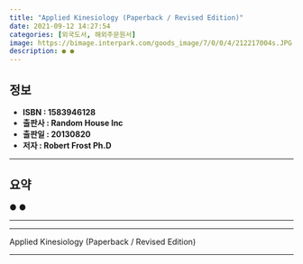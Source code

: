 ```yaml
---
title: "Applied Kinesiology (Paperback / Revised Edition)"
date: 2021-09-12 14:27:54
categories: [외국도서, 해외주문원서]
image: https://bimage.interpark.com/goods_image/7/0/0/4/212217004s.JPG
description: ● ●
---
```


## **정보**

- **ISBN : 1583946128**
- **출판사 : Random House Inc**
- **출판일 : 20130820**
- **저자 : Robert Frost Ph.D**

------



## **요약**

●  ●  

------



------


Applied Kinesiology (Paperback / Revised Edition) 

------


